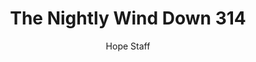 ---
image: /assets/img/nwd/314_nwd_psalm_34_19_tlb.png
title: The Nightly Wind Down 314
number: 314
categories:
  - The Nightly Wind Down
author: Hope Staff
notes: The Nightly Wind Down 314
embed: >-
  EMBED_GOES_HERE
transcript: >-
  SOME LINES OF TEXT START HERE
---